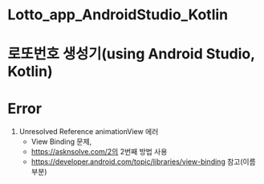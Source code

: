 # Lotto_app_AndroidStudio_Kotlin
# 로또번호 생성기(using Android Studio, Kotlin)

# Error
1. Unresolved Reference animationView 에러
    - View Binding 문제, 
    - https://asknsolve.com/2의 2번째 방법 사용
    - https://developer.android.com/topic/libraries/view-binding 참고(이름 부분)
